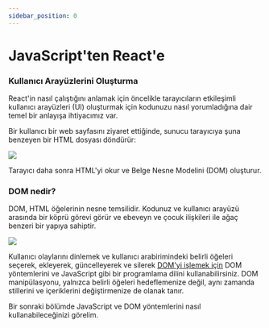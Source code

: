 ```yaml
---
sidebar_position: 0
---
```


# JavaScript'ten React'e

### Kullanıcı Arayüzlerini Oluşturma

React'in nasıl çalıştığını anlamak için öncelikle tarayıcıların etkileşimli kullanıcı arayüzleri (UI) oluşturmak için kodunuzu nasıl yorumladığına dair temel bir anlayışa ihtiyacımız var.

Bir kullanıcı bir web sayfasını ziyaret ettiğinde, sunucu tarayıcıya şuna benzeyen bir HTML dosyası döndürür:

<img src="https://nextjs.org/static/images/learn/foundations/html-to-dom.png"/>

Tarayıcı daha sonra HTML'yi okur ve Belge Nesne Modelini (DOM) oluşturur.

### DOM nedir?

DOM, HTML öğelerinin nesne temsilidir. Kodunuz ve kullanıcı arayüzü arasında bir köprü görevi görür ve ebeveyn ve çocuk ilişkileri ile ağaç benzeri bir yapıya sahiptir.

<img src="https://nextjs.org/static/images/learn/foundations/dom-to-ui.png"/>

Kullanıcı olaylarını dinlemek ve kullanıcı arabirimindeki belirli öğeleri seçerek, ekleyerek, güncelleyerek ve silerek <a href="https://developer.mozilla.org/en-US/docs/Learn/JavaScript/Client-side_web_APIs/Manipulating_documents">DOM'yi işlemek için</a> DOM yöntemlerini ve JavaScript gibi bir programlama dilini kullanabilirsiniz. DOM manipülasyonu, yalnızca belirli öğeleri hedeflemenize değil, aynı zamanda stillerini ve içeriklerini değiştirmenize de olanak tanır.

Bir sonraki bölümde JavaScript ve DOM yöntemlerini nasıl kullanabileceğinizi görelim.
